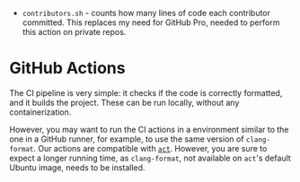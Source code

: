 - `contributors.sh` - counts how many lines of code each contributor committed. This replaces my
                      need for GitHub Pro, needed to perform this action on private repos.

# GitHub Actions

The CI pipeline is very simple: it checks if the code is correctly formatted, and it builds the
project. These can be run locally, without any containerization.

However, you may want to run the CI actions in a environment similar to the one in a GitHub runner,
for example, to use the same version of `clang-format`. Our actions are compatible with
[`act`](https://nektosact.com). However, you are sure to expect a longer running time, as
`clang-format`, not available on `act`'s default Ubuntu image, needs to be installed.
